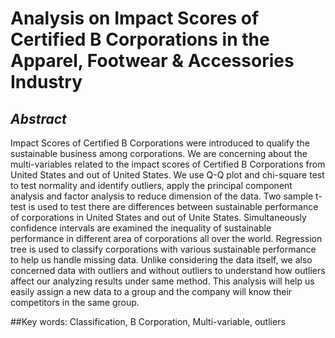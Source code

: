 # Analysis on Impact Scores of Certified B Corporations in the Apparel, Footwear & Accessories Industry
## *Abstract*
Impact Scores of Certified B Corporations were introduced to qualify the sustainable business among corporations. We are concerning about the multi-variables related to the impact scores of Certified B Corporations from United States and out of United States. We use Q-Q plot and chi-square test to test normality and identify outliers, apply the principal component analysis and factor analysis to reduce dimension of the data. Two sample t-test is used to test there are differences between sustainable performance of corporations in United States and out of Unite States. Simultaneously confidence intervals are examined the inequality of sustainable performance in different area of corporations all over the world. Regression tree is used to classify corporations with various sustainable performance to help us handle missing data. Unlike considering the data itself, we also concerned data with outliers and without outliers to understand how outliers affect our analyzing results under same method. This analysis will help us easily assign a new data to a group and the company will know their competitors in the same group.

##Key words: Classification, B Corporation, Multi-variable, outliers
